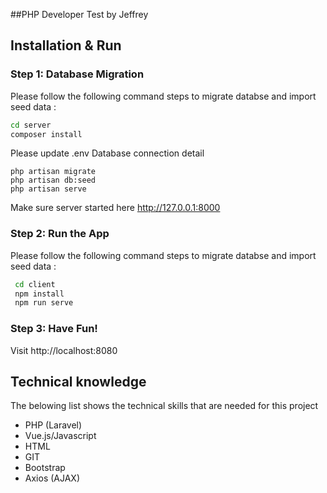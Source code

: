 ##PHP Developer Test by Jeffrey

## Installation & Run

### Step 1: Database Migration
Please follow the following command steps to migrate databse and import seed data :



```bash
cd server
composer install
```  
Please update .env Database connection detail
```  
php artisan migrate
php artisan db:seed
php artisan serve
```    
Make sure server started here http://127.0.0.1:8000
### Step 2: Run the App
Please follow the following command steps to migrate databse and import seed data :

``` bash
 cd client 
 npm install
 npm run serve
``` 

### Step 3: Have Fun!  
Visit http://localhost:8080  




## Technical knowledge
The belowing list shows the technical skills that are needed for this project
- PHP (Laravel)
- Vue.js/Javascript
- HTML
- GIT
- Bootstrap
- Axios (AJAX)

